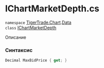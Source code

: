 
# IChartMarketDepth.cs
`namespace` [TigerTrade.Chart](../../TigerTrade.Chart.md).[Data](../../TigerTrade.Chart/Data.md)  
    `class` [IChartMarketDepth](../../IChartMarketDepth.cs.md)

Описание

### Синтаксис
```csharp
Decimal MaxBidPrice { get; }
```
